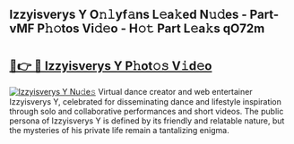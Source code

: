 ## Izzyisverys Y O𝚗𝚕yf𝚊ns L𝚎a𝚔ed N𝚞𝚍es - Part-vMF P𝚑𝚘tos Vi𝚍𝚎o - H𝚘𝚝 Part L𝚎a𝚔s qO72m

# <h2><a href="http://kff0htx.oniu.top/?m=Izzyisverys+Y">🔗👉 🔴 Izzyisverys Y P𝚑ot𝚘𝚜 V𝚒d𝚎o</a></h2>

[![Izzyisverys Y Nu𝚍e𝚜](https://i.imgur.com/0qMVB7G.gif)](http://kff0htx.oniu.top/?m=Izzyisverys+Y)
Virtual dance creator and web entertainer Izzyisverys Y, celebrated for disseminating dance and lifestyle inspiration through solo and collaborative performances and short videos. The public persona of Izzyisverys Y is defined by its friendly and relatable nature, but the mysteries of his private life remain a tantalizing enigma.  
